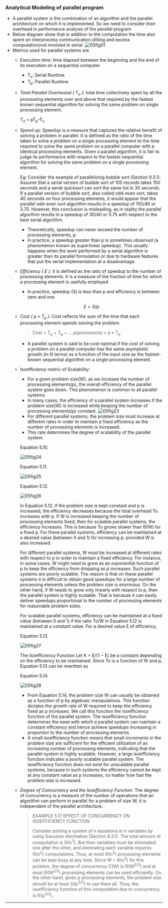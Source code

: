### Analytical Modeling of parallel program
* A parallel system is the combination of an algorithm and the parallel architecture on which it is implemented. So we need to consider their overhead in performance analysis of the parallel program 
* Below diagram show that in addition to the computation the time also spent on interprocess communication,idiliing and excess computation(not involved in serial.
 ![05fig01](https://user-images.githubusercontent.com/13390833/156657947-74bb8b60-e2ba-46d9-8334-4d2895d167dc.gif)
* Metrics used for parallel systems are 
   * *Execution time*: time elapsed between the beginning and the end of its execution on a sequential computer.
      * T<sub>s</sub>: Serial Runtime
      * T<sub>p</sub>: Parallel Runtime
   * *Total Parallel Overheaad ( T<sub>o</sub> )*: total time collectively spent by all the processing elements over and above that required by the fastest known sequential algorithm for solving the same problem on single processing element.
                               
     T<sub>o</sub> = pT<sub>p</sub>-T<sub>s</sub>
   * *Speed up*: Speedup is a measure that captures the relative benefit of solving a problem in parallel. It is defined as the ratio of the time taken to solve a problem on a single processing element to the time required to solve the same problem on a parallel computer with p identical processing elements. Given a parallel algorithm, it is fair to judge its performance with respect to the fastest sequential algorithm for solving the same problem on a single processing element.
   
      Eg: Consider the example of parallelizing bubble sort (Section 9.3.1). Assume that a serial version of bubble sort of 105 records takes 150 seconds and a serial quicksort can sort the same list in 30 seconds. If a parallel version of bubble sort, also called odd-even sort, takes 40 seconds on four processing elements, it would appear that the parallel odd-even sort algorithm results in a speedup of 150/40 or 3.75. However, this conclusion is misleading, as in reality the parallel algorithm results in a speedup of 30/40 or 0.75 with respect to the best serial algorithm.    
      * Theoretically, speedup can never exceed the number of processing elements, p. 
      * In practice, a speedup greater than p is sometimes observed (a phenomenon known as superlinear speedup). This usually happens when the work performed by a serial algorithm is greater than its parallel formulation or due to hardware features that put the serial implementation at a disadvantage.
  * *Efficiency ( E )*: it is defined as the ratio of speedup to the number of processing elements. it is a measure of the fraction of time for which a processing element is usefully employed
      * In practice, speedup (S) is less than p and efficiency is between zero and one
      ```math
        E = S/p
      ```
   *  *Cost ( p &#8226; T<sub>p</sub> )*:  Cost reflects the sum of the time that each processing element spends solving the problem. 
          
      >   Cost = T<sub>p</sub> + T<sub>p</sub> + ....p(processors) = p &#8226; T<sub>p</sub>
      * A parallel system is said to be cost-optimal if the cost of solving a problem on a parallel computer has the same asymptotic growth (in Θ terms) as a function of the input size as the fastest-known sequential algorithm on a single processing element.
   * Isoefficiency metric of Scalability: 
       * For a given problem size(W), as we increase the number of processing elements(p), the overall efficiency of the parallel system goes down. This phenomenon is common to all parallel systems.
       * In many cases, the efficiency of a parallel system increases if the problem size(W) is increased while keeping the number of processing elements(p) constant.
       ![05fig23](https://user-images.githubusercontent.com/13390833/156667008-d0d08ab4-c2e1-41c6-9d85-d6cd313148d6.gif)
       * For different parallel systems, the problem size must increase at different rates in order to maintain a fixed efficiency as the number of processing elements is increased.
       *  This rate determines the degree of scalability of the parallel system.
       
       Equation 5.10. 
       
       ![05fig24](https://user-images.githubusercontent.com/13390833/156667986-663d2829-afe1-4a99-b564-83cb78698268.gif)
       
       Equation 5.11. 
       
       ![05fig25](https://user-images.githubusercontent.com/13390833/156668018-78ab7b0b-4ba6-4617-9884-fd58da4b1187.gif)  
       
       Equation 5.12. 
       
       ![05fig26](https://user-images.githubusercontent.com/13390833/156667962-db39a02f-aca3-43a3-9b84-af2c53b7485f.gif)
       
       
       
       In Equation 5.12, if the problem size is kept constant and p is increased, the efficiency decreases because the total overhead To increases with p. If W is increased keeping the number of processing elements fixed, then for scalable parallel systems, the efficiency increases. This is because To grows slower than Θ(W) for a fixed p. For these parallel systems, efficiency can be maintained at a desired value (between 0 and 1) for increasing p, provided W is also increased.

        For different parallel systems, W must be increased at different rates with respect to p in order to maintain a fixed efficiency. For instance, in some cases, W might need to grow as an exponential function of p to keep the efficiency from dropping as p increases. Such parallel systems are poorly scalable. The reason is that on these parallel systems it is difficult to obtain good speedups for a large number of processing elements unless the problem size is enormous. On the other hand, if W needs to grow only linearly with respect to p, then the parallel system is highly scalable. That is because it can easily deliver speedups proportional to the number of processing elements for reasonable problem sizes.

        For scalable parallel systems, efficiency can be maintained at a fixed value (between 0 and 1) if the ratio To/W in Equation 5.12 is maintained at a constant value. For a desired value E of efficiency,

        Equation 5.13. 
        
        ![05fig27](https://user-images.githubusercontent.com/13390833/156667902-fd3a600e-d4e7-4115-ad35-6d6db4e2e448.gif)

        The Isoefficiency Function
        Let K = E/(1 − E) be a constant depending on the efficiency to be maintained. Since To is a function of W and p, Equation 5.13 can be rewritten as

        Equation 5.14. 
        
        ![05fig28](https://user-images.githubusercontent.com/13390833/156668307-4ced1c72-1e02-4174-b2cb-86a280bec5e2.gif)

        * From Equation 5.14, the problem size W can usually be obtained as a function of p by algebraic manipulations. This function dictates the growth rate of W required to keep the efficiency fixed as p increases. We call this function the isoefficiency function of the parallel system. The isoefficiency function determines the ease with which a parallel system can maintain a constant efficiency and hence achieve speedups increasing in proportion to the number of processing elements.
        * A small isoefficiency function means that small increments in the problem size are sufficient for the efficient utilization of an increasing number of processing elements, indicating that the parallel system is highly scalable. However, a large isoefficiency function indicates a poorly scalable parallel system. The isoefficiency function does not exist for unscalable parallel systems, because in such systems the efficiency cannot be kept at any constant value as p increases, no matter how fast the problem size is increased.

  * *Degree of Concurrency and the Isoefficiency Function*: The degree of concurrency is a measure of the number of operations that an algorithm can perform in parallel for a problem of size W; it is independent of the parallel architecture.
     
     <blockquote>
     EXAMPLE 5.17 EFFECT OF CONCURRENCY ON ISOEFFICIENCY FUNCTION   

     Consider solving a system of n equations in n variables by using Gaussian elimination (Section 8.3.1). The total amount of computation is Θ(n<sup>3</sup>). But then variables must be eliminated one after the other, and eliminating each variable requires Θ(n<sup>2</sup>) computations. Thus, at most Θ(n<sup>2</sup>) processing elements can be kept busy at any time. Since W = Θ(n<sup>3</sup>) for this  problem, the degree of concurrency C(W) is Θ(W<sup>2/3</sup>) and at most Θ(W<sup>2/3</sup>) processing elements can be used efficiently. On the other hand, given p processing elements, the problem size should be at least Ω(p<sup>3/2</sup>) to use them all. Thus, the isoefficiency function of this computation due to concurrency is Θ(p<sup>3/2</sup>). 
    </blockquote>
----

 
